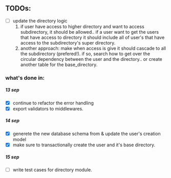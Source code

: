 ## TODOs: 
- [ ] update the directory logic 
    1. if user have access to higher directory and want to access subdirectory, it should be allowed.. if a user want to get the users that have access to directory it should include all of user's that have access to the subdirectory's super directory.
    2. another approach: make when access is give it should cascade to all the subdirectory (prefered!). if so, search how to get over the circular dependency between the user and the directory.. or create another table for the base_directory. 


### what's done in: 
##### 13 sep
- [x] continue to refactor the error handling
- [x] export validators to middlewares. 

##### 14 sep
- [x] generete the new database schema from  & update the user's creation model 
- [x] make sure to transactionally create the user and it's base directory. 

##### 15 sep
- [ ] write test cases for directory module.